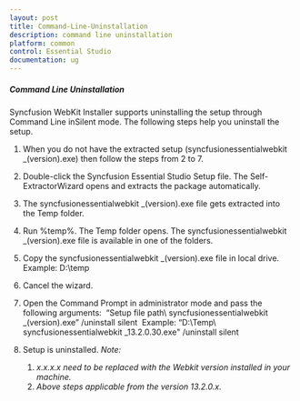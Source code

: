 ```yaml
---
layout: post
title: Command-Line-Uninstallation
description: command line uninstallation
platform: common
control: Essential Studio
documentation: ug
---
```


##### Command Line Uninstallation

Syncfusion WebKit Installer supports uninstalling the setup through Command Line inSilent mode. The following steps help you uninstall the setup. 

1. When you do not have the extracted setup (syncfusionessentialwebkit _(version).exe) then follow the steps from 2 to 7.
2. Double-click the Syncfusion Essential Studio Setup file. The Self-ExtractorWizard opens and extracts the package automatically.
3. The syncfusionessentialwebkit _(version).exe file gets extracted into the Temp folder.
4. Run %temp%. The Temp folder opens. The syncfusionessentialwebkit _(version).exe file is available in one of the folders.
5. Copy the syncfusionessentialwebkit _(version).exe file in local drive. Example: D:\temp
6. Cancel the wizard.
7. Open the Command Prompt in administrator mode and pass the following arguments: 
   “Setup file path\ syncfusionessentialwebkit _(version).exe” /uninstall silent 
   Example: “D:\Temp\ syncfusionessentialwebkit _13.2.0.30.exe" /uninstall silent

8. Setup is uninstalled.
  _Note:_ 
   1. _x.x.x.x need to be replaced with the Webkit version installed in your machine._
   2. _Above steps applicable from the version 13.2.0.x._



